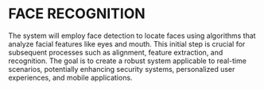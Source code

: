 # FACE RECOGNITION
The system will employ face detection to locate faces using algorithms that analyze facial features like eyes and mouth. This initial step is crucial for subsequent processes such as alignment, feature extraction, and recognition. The goal is to create a robust system applicable to real-time scenarios, potentially enhancing security systems, personalized user experiences, and mobile applications.
